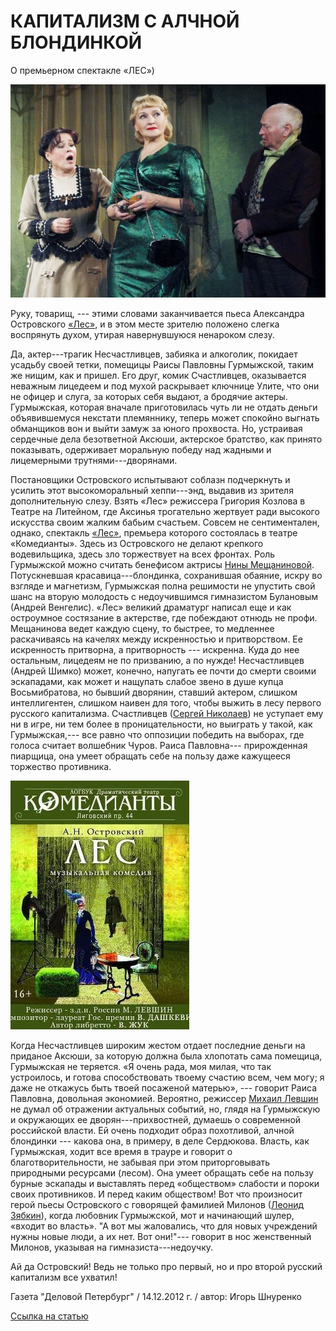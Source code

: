 # КАПИТАЛИЗМ С АЛЧНОЙ БЛОНДИНКОЙ

О премьерном спектакле «ЛЕС»)

![](image-01.jpg)

Руку, товарищ, --- этими словами заканчивается пьеса Александра Островского [«Лес»][0], и в этом месте зрителю положено слегка воспрянуть духом, утирая навернувшуюся ненароком слезу.

Да, актер---трагик Несчастливцев, забияка и алкоголик, покидает усадьбу своей тетки, помещицы Раисы Павловны Гурмыжской, таким же нищим, как и пришел. Его друг, комик Счастливцев, оказывается неважным лицедеем и под мухой раскрывает ключнице Улите, что они не офицер и слуга, за которых себя выдают, а бродячие актеры. Гурмыжская, которая вначале приготовилась чуть ли не отдать деньги объявившемуся некстати племяннику, теперь может спокойно выгнать обманщиков вон и выйти замуж за юного прохвоста. Но, устраивая сердечные дела безответной Аксюши, актерское братство, как принято показывать, одерживает моральную победу над жадными и лицемерными трутнями---дворянами.

Постановщики Островского испытывают соблазн подчеркнуть и усилить этот высокоморальный хеппи---энд, выдавив из зрителя дополнительную слезу. Взять «Лес» режиссера Григория Козлова в Театре на Литейном, где Аксинья трогательно жертвует ради высокого искусства своим жалким бабьим счастьем. Совсем не сентиментален, однако, спектакль [«Лес»][0], премьера которого состоялась в театре «Комедианты». Здесь из Островского не делают крепкого водевильщика, здесь зло торжествует на всех фронтах. Роль Гурмыжской можно считать бенефисом актрисы [Нины Мещаниновой][1]. Потускневшая красавица---блондинка, сохранившая обаяние, искру во взгляде и магнетизм, Гурмыжская полна решимости не упустить свой шанс на вторую молодость с недоучившимся гимназистом Булановым (Андрей Венгелис). «Лес» великий драматург написал еще и как остроумное состязание в актерстве, где побеждают отнюдь не профи. Мещанинова ведет каждую сцену, то быстрее, то медленнее раскачиваясь на качелях между искренностью и притворством. Ее искренность притворна, а притворность --- искренна. Куда до нее остальным, лицедеям не по призванию, а по нужде! Несчастливцев (Андрей Шимко) может, конечно, напугать ее почти до смерти своими эскападами, как может и нащупать слабое звено в душе купца Восьмибратова, но бывший дворянин, ставший актером, слишком интеллигентен, слишком наивен для того, чтобы выжить в лесу первого русского капитализма. Счастливцев ([Сергей Николаев][2]) не уступает ему ни в игре, ни тем более в проницательности, но выиграть у такой, как Гурмыжская,--- все равно что оппозиции победить на выборах, где голоса считает волшебник Чуров. Раиса Павловна--- прирожденная пиарщица, она умеет обращать себе на пользу даже кажущееся торжество противника.

[
![](../../performance\les\poster.jpg)
][0]

Когда Несчастливцев широким жестом отдает последние деньги на приданое Аксюши, за которую должна была хлопотать сама помещица, Гурмыжская не теряется. «Я очень рада, моя милая, что так устроилось, и готова способствовать твоему счастию всем, чем могу; я даже не откажусь быть твоей посаженой матерью», --- говорит Раиса Павловна, довольная экономией. Вероятно, режиссер [Михаил Левшин][3] не думал об отражении актуальных событий, но, глядя на Гурмыжскую и окружающих ее дворян---прихвостней, думаешь о современной российской власти. Ей очень подходит образ похотливой, алчной блондинки --- какова она, в примеру, в деле Сердюкова. Власть, как Гурмыжская, ходит все время в трауре и говорит о благотворительности, не забывая при этом приторговывать природными ресурсами (лесом). Она умеет обращать себе на пользу бурные эскапады и выставлять перед «обществом» слабости и пороки своих противников. И перед каким обществом! Вот что произносит герой пьесы Островского с говорящей фамилией Милонов ([Леонид Зябкин][4]), когда любовник Гурмыжской, мот и начинающий шулер, «входит во власть». "А вот мы жаловались, что для новых учреждений нужны новые люди, а их нет. Вот они!"--- говорит в нос женственный Милонов, указывая на гимназиста---недоучку.

Ай да Островский! Ведь не только про первый, но и про второй русский капитализм все ухватил!

Газета "Деловой Петербург" / 14.12.2012 г. / автор: Игорь Шнуренко

[Ссылка на статью][5]

[0]: ../../performance/les "Лес"
[1]: ../../person/nina-meschaninova "Нина Мещанинова"
[2]: ../../person/sergei-nikolaev "Сергей Николаев"
[3]: ../../person/mikhail-levshin "Михаил Левшин"
[4]: ../../person/leonid-zyabkin "Леонид Зябкин"
[5]: http://ptj.spb.ru/pressa/kapitalizm-s-alchnoj-blondinkoj/